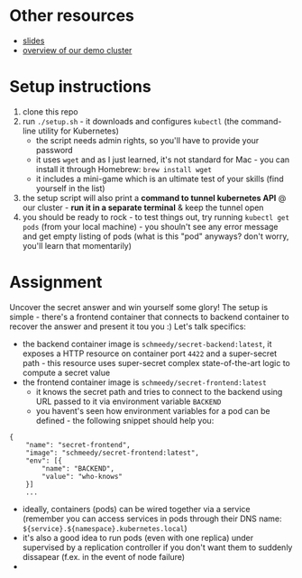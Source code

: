 # Other resources
* [slides](https://drive.google.com/a/gooddata.com/file/d/0B7-tmN0Y4DN3bzdZcVYteXF2MG8/view?usp=sharing)
* [overview of our demo cluster](http://104.155.56.136/)

# Setup instructions
1. clone this repo
2. run ``./setup.sh`` - it downloads and configures ``kubectl`` (the command-line utility for Kubernetes)
    * the script needs admin rights, so you'll have to provide your password
    * it uses ``wget`` and as I just learned, it's not standard for Mac - you can install it through Homebrew: ``brew install wget``
    * it includes a mini-game which is an ultimate test of your skills (find yourself in the list)
3. the setup script will also print a **command to tunnel kubernetes API** @ our cluster - **run it in a separate terminal** & keep the tunnel open
4. you should be ready to rock - to test things out, try running ``kubectl get pods`` (from your local machine) - you shouln't see any error message and get empty listing of pods (what is this "pod" anyways? don't worry, you'll learn that momentarily)

# Assignment
Uncover the secret answer and win yourself some glory! The setup is simple - there's a frontend container that connects to backend container to recover the answer and present it tou you :) Let's talk specifics:

* the backend container image is ``schmeedy/secret-backend:latest``, it exposes a HTTP resource on container port ``4422`` and a super-secret path - this resource uses super-secret complex state-of-the-art logic to compute a secret value
* the frontend container image is ``schmeedy/secret-frontend:latest``
    * it knows the secret path and tries to connect to the backend using URL passed to it via environment variable ``BACKEND``
    * you havent's seen how environment variables for a pod can be defined - the following snippet should help you:
```
{
    "name": "secret-frontend",
    "image": "schmeedy/secret-frontend:latest",
    "env": [{
        "name": "BACKEND",
        "value": "who-knows"
    }]
    ...
```
* ideally, containers (pods) can be wired together via a service (remember you can access services in pods through their DNS name: ``${service}.${namespace}.kubernetes.local``)
* it's also a good idea to run pods (even with one replica) under supervised by a replication controller if you don't want them to suddenly dissapear (f.ex. in the event of node failure)
* 